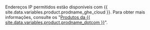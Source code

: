 Endereços IP permitidos estão disponíveis com {{ site.data.variables.product.prodname_ghe_cloud }}. Para obter mais informações, consulte os "[Produtos da {{ site.data.variables.product.prodname_dotcom }}](/articles/github-s-products)".
